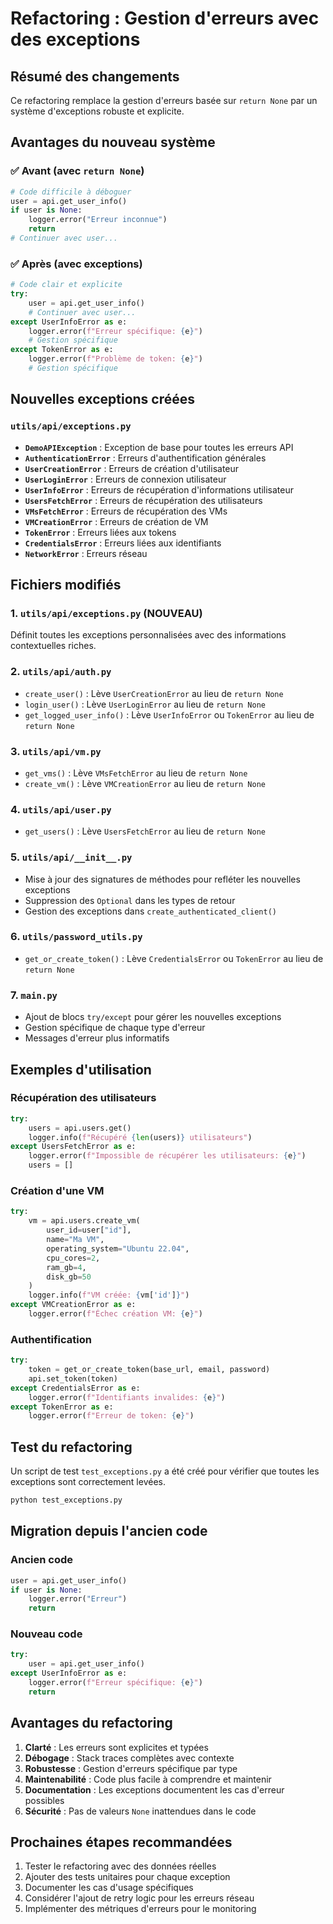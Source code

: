 # Refactoring : Gestion d'erreurs avec des exceptions

## Résumé des changements

Ce refactoring remplace la gestion d'erreurs basée sur `return None` par un système d'exceptions robuste et explicite.

## Avantages du nouveau système

### ✅ Avant (avec `return None`)
```python
# Code difficile à déboguer
user = api.get_user_info()
if user is None:
    logger.error("Erreur inconnue")
    return
# Continuer avec user...
```

### ✅ Après (avec exceptions)
```python
# Code clair et explicite
try:
    user = api.get_user_info()
    # Continuer avec user...
except UserInfoError as e:
    logger.error(f"Erreur spécifique: {e}")
    # Gestion spécifique
except TokenError as e:
    logger.error(f"Problème de token: {e}")
    # Gestion spécifique
```

## Nouvelles exceptions créées

### `utils/api/exceptions.py`
- **`DemoAPIException`** : Exception de base pour toutes les erreurs API
- **`AuthenticationError`** : Erreurs d'authentification générales
- **`UserCreationError`** : Erreurs de création d'utilisateur
- **`UserLoginError`** : Erreurs de connexion utilisateur
- **`UserInfoError`** : Erreurs de récupération d'informations utilisateur
- **`UsersFetchError`** : Erreurs de récupération des utilisateurs
- **`VMsFetchError`** : Erreurs de récupération des VMs
- **`VMCreationError`** : Erreurs de création de VM
- **`TokenError`** : Erreurs liées aux tokens
- **`CredentialsError`** : Erreurs liées aux identifiants
- **`NetworkError`** : Erreurs réseau

## Fichiers modifiés

### 1. `utils/api/exceptions.py` (NOUVEAU)
Définit toutes les exceptions personnalisées avec des informations contextuelles riches.

### 2. `utils/api/auth.py`
- `create_user()` : Lève `UserCreationError` au lieu de `return None`
- `login_user()` : Lève `UserLoginError` au lieu de `return None`
- `get_logged_user_info()` : Lève `UserInfoError` ou `TokenError` au lieu de `return None`

### 3. `utils/api/vm.py`
- `get_vms()` : Lève `VMsFetchError` au lieu de `return None`
- `create_vm()` : Lève `VMCreationError` au lieu de `return None`

### 4. `utils/api/user.py`
- `get_users()` : Lève `UsersFetchError` au lieu de `return None`

### 5. `utils/api/__init__.py`
- Mise à jour des signatures de méthodes pour refléter les nouvelles exceptions
- Suppression des `Optional` dans les types de retour
- Gestion des exceptions dans `create_authenticated_client()`

### 6. `utils/password_utils.py`
- `get_or_create_token()` : Lève `CredentialsError` ou `TokenError` au lieu de `return None`

### 7. `main.py`
- Ajout de blocs `try/except` pour gérer les nouvelles exceptions
- Gestion spécifique de chaque type d'erreur
- Messages d'erreur plus informatifs

## Exemples d'utilisation

### Récupération des utilisateurs
```python
try:
    users = api.users.get()
    logger.info(f"Récupéré {len(users)} utilisateurs")
except UsersFetchError as e:
    logger.error(f"Impossible de récupérer les utilisateurs: {e}")
    users = []
```

### Création d'une VM
```python
try:
    vm = api.users.create_vm(
        user_id=user["id"],
        name="Ma VM",
        operating_system="Ubuntu 22.04",
        cpu_cores=2,
        ram_gb=4,
        disk_gb=50
    )
    logger.info(f"VM créée: {vm['id']}")
except VMCreationError as e:
    logger.error(f"Échec création VM: {e}")
```

### Authentification
```python
try:
    token = get_or_create_token(base_url, email, password)
    api.set_token(token)
except CredentialsError as e:
    logger.error(f"Identifiants invalides: {e}")
except TokenError as e:
    logger.error(f"Erreur de token: {e}")
```

## Test du refactoring

Un script de test `test_exceptions.py` a été créé pour vérifier que toutes les exceptions sont correctement levées.

```bash
python test_exceptions.py
```

## Migration depuis l'ancien code

### Ancien code
```python
user = api.get_user_info()
if user is None:
    logger.error("Erreur")
    return
```

### Nouveau code
```python
try:
    user = api.get_user_info()
except UserInfoError as e:
    logger.error(f"Erreur spécifique: {e}")
    return
```

## Avantages du refactoring

1. **Clarté** : Les erreurs sont explicites et typées
2. **Débogage** : Stack traces complètes avec contexte
3. **Robustesse** : Gestion d'erreurs spécifique par type
4. **Maintenabilité** : Code plus facile à comprendre et maintenir
5. **Documentation** : Les exceptions documentent les cas d'erreur possibles
6. **Sécurité** : Pas de valeurs `None` inattendues dans le code

## Prochaines étapes recommandées

1. Tester le refactoring avec des données réelles
2. Ajouter des tests unitaires pour chaque exception
3. Documenter les cas d'usage spécifiques
4. Considérer l'ajout de retry logic pour les erreurs réseau
5. Implémenter des métriques d'erreurs pour le monitoring
